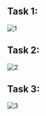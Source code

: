 ## Task 1:

![1](https://github.com/MihirPatel1711/CODESOFT/assets/165588459/8c346b23-b1e0-4203-a277-e5cced2993f0)

## Task 2:

![2](https://github.com/MihirPatel1711/CODESOFT/assets/165588459/8ddaeebe-17fc-4346-827c-ef20d807e36a)

## Task 3:

![3](https://github.com/MihirPatel1711/CODESOFT/assets/165588459/0f007bd2-b049-4f8d-ac21-dbfa61fc51cd)
